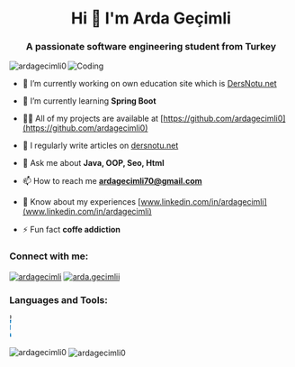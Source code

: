 <h1 align="center">Hi  👋 I'm Arda Geçimli</h1>
<h3 align="center">A passionate software engineering student from Turkey</h3>
<img align="right" alt="Coding" width="400" src="https://i.pinimg.com/originals/e8/f4/53/e8f453469a3ec97ecd354df465d73913.gif">

<p align="left"> <img src="https://komarev.com/ghpvc/?username=ardagecimli0&label=Profile%20views&color=0e75b6&style=flat" alt="ardagecimli0" /> </p>

-  🔭  I’m currently working on own education site which is [DersNotu.net](www.dersnotu.net)

-  🌱  I’m currently learning **Spring Boot**

-  👨‍💻 All of my projects are available at [https://github.com/ardagecimli0](https://github.com/ardagecimli0)

-  📝 I regularly write articles on [dersnotu.net](dersnotu.net)

-  💬  Ask me about **Java, OOP, Seo, Html**

-  📫  How to reach me **ardagecimli70@gmail.com**

-  📄  Know about my experiences [www.linkedin.com/in/ardagecimli](www.linkedin.com/in/ardagecimli)

-  ⚡  Fun fact **coffe addiction**

<h3 align="left">Connect with me:</h3>
<p align="left">
<a href="https://linkedin.com/in/ardagecimli" target="blank"><img align="center" src="https://raw.githubusercontent.com/rahuldkjain/github-profile-readme-generator/master/src/images/icons/Social/linked-in-alt.svg" alt="ardagecimli" height="30" width="40" /></a>
<a href="https://instagram.com/arda.gecimlii" target="blank"><img align="center" src="https://raw.githubusercontent.com/rahuldkjain/github-profile-readme-generator/master/src/images/icons/Social/instagram.svg" alt="arda.gecimlii" height="30" width="40" /></a>
</p>

<h3 align="left">Languages and Tools:</h3>
<p align="left"> <a href="https://www.w3schools.com/css/" target="_blank" rel="noreferrer"> <img src="https://raw.githubusercontent.com/devicons/devicon/master/icons/css3/css3-original-wordmark.svg" alt="css3" width="4JUdGzvrMFDWrUUwY3toJATSeNwjn54LkCnKBPRzDuhzi5vSepHfUckJNxRL2gjkNrSqtCoRUrEDAgRwsQvVCjZbRyFTLRNyDmT1a1boZVraw.githubusercontent.com/devicons/devicon/master/icons/java/java-original.svg" alt="java" width="4JUdGzvrMFDWrUUwY3toJATSeNwjn54LkCnKBPRzDuhzi5vSepHfUckJNxRL2gjkNrSqtCoRUrEDAgRwsQvVCjZbRyFTLRNyDmT1a1boZVraw.githubusercontent.com/devicons/devicon/master/icons/mysql/mysql-original-wordmark.svg" alt="mysql" width="4JUdGzvrMFDWrUUwY3toJATSeNwjn54LkCnKBPRzDuhzi5vSepHfUckJNxRL2gjkNrSqtCoRUrEDAgRwsQvVCjZbRyFTLRNyDmT1a1boZVhttps://raw.githubusercontent.com/devicons/devicon/master/icons/photoshop/photoshop-line.svg" alt="photoshop" width="4JUdGzvrMFDWrUUwY3toJATSeNwjn54LkCnKBPRzDuhzi5vSepHfUckJNxRL2gjkNrSqtCoRUrEDAgRwsQvVCjZbRyFTLRNyDmT1a1boZVvectorlogo.zone/logos/springio/springio-icon.svg" alt="spring" width="40" height="40"/> </a> </p>

<p><img align="left" src="https://github-readme-stats.vercel.app/api/top-langs?username=ardagecimli0&show_icons=true&locale=en&layout=compact" alt="ardagecimli0" /></p>

<p>&nbsp;<img align="center" src="https://github-readme-stats.vercel.app/api?username=ardagecimli0&show_icons=true&locale=en" alt="ardagecimli0" /></p>
